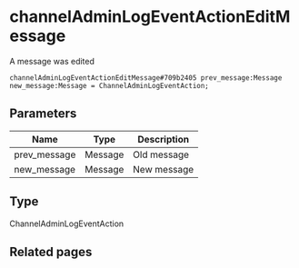 # channelAdminLogEventActionEditMessage
A message was edited

```
channelAdminLogEventActionEditMessage#709b2405 prev_message:Message new_message:Message = ChannelAdminLogEventAction;
```

## Parameters
| Name | Type | Description |
| ---- | :----: | ----------- |
| prev_message | Message | Old message |
| new_message | Message | New message |


## Type
ChannelAdminLogEventAction

## Related pages
